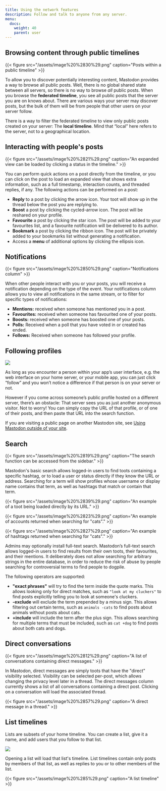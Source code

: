 ```yaml
---
title: Using the network features
description: Follow and talk to anyone from any server.
menu:
  docs:
    weight: 40
    parent: user
---
```


## Browsing content through public timelines

{{< figure src="/assets/image%20%2830%29.png" caption="Posts within a public timeline" >}}

To allow you to discover potentially interesting content, Mastodon provides a way to browse all public posts. Well, there is no global shared state between all servers, so there is no way to browse _all_ public posts. When you browse the **federated timeline**, you see all public posts that the server you are on knows about. There are various ways your server may discover posts, but the bulk of them will be from people that other users on your server follow.

There is a way to filter the federated timeline to view only public posts created on your server: The **local timeline**. Mind that “local” here refers to the server, not to a geographical location.

## Interacting with people's posts

{{< figure src="/assets/image%20%2821%29.png" caption="An expanded view can be loaded by clicking a status in the timeline." >}}

You can perform quick actions on a post directly from the timeline, or you can click on the post to load an expanded view that shows extra information, such as a full timestamp, interaction counts, and threaded replies, if any. The following actions can be performed on a post:

* **Reply** to a post by clicking the arrow icon. Your toot will show up in the thread below the post you are replying to.
* **Boost** a post by clicking the cycled-arrow icon. The post will be reshared on your profile.
* **Favourite** a post by clicking the star icon. The post will be added to your favourites list, and a favourite notification will be delivered to its author.
* **Bookmark** a post by clicking the ribbon icon. The post will be privately added to your bookmarks list without generating a notification.
* Access a **menu** of additional options by clicking the ellipsis icon.

## Notifications

{{< figure src="/assets/image%20%2850%29.png" caption="Notifications column" >}}

When other people interact with you or your posts, you will receive a notification depending on the type of the event. Your notifications column allows you to view all notifications in the same stream, or to filter for specific types of notifications:

* **Mentions:** received when someone has mentioned you in a post.
* **Favourites:** received when someone has favourited one of your posts.
* **Boosts:** received when someone has boosted one of your posts.
* **Polls:** Received when a poll that you have voted in or created has ended.
* **Follows:** Received when someone has followed your profile.

## Following profiles

![](/assets/image%20%2811%29.png)

As long as you encounter a person within your app’s user interface, e.g. the web interface on your home server, or your mobile app, you can just click “follow” and you won’t notice a difference if that person is on your server or not.

However if you come across someone’s public profile hosted on a different server, there’s an obstacle: That server sees you as just another anonymous visitor. Not to worry! You can simply copy the URL of that profile, or of one of their posts, and then paste that URL into the search function.

If you are visiting a public page on another Mastodon site, see [Using Mastodon outside of your site](external.md#remote-interactions-on-another-mastodon-site).

## Search

{{< figure src="/assets/image%20%2819%29.png" caption="The search function can be accessed from the sidebar." >}}

Mastodon's basic search allows logged-in users to find toots containing a specific hashtag, or to load a user or status directly if they know the URL or address. Searching for a term will show profiles whose username or display name contains that term, as well as hashtags that match or contain that term.

{{< figure src="/assets/image%20%2839%29.png" caption="An example of a toot being loaded directly by its URL." >}}

{{< figure src="/assets/image%20%2823%29.png" caption="An example of accounts returned when searching for &quot;cats&quot;." >}}

{{< figure src="/assets/image%20%2827%29.png" caption="An example of hashtags returned when searching for &quot;cats&quot;." >}}

Admins may optionally install full-text search. Mastodon’s full-text search allows logged-in users to find results from their own toots, their favourites, and their mentions. It deliberately does not allow searching for arbitrary strings in the entire database, in order to reduce the risk of abuse by people searching for controversial terms to find people to dogpile.

The following operators are supported:

* **"exact phrases"** will try to find the term inside the quote marks. This allows looking only for direct matches, such as `"look at my cluckers"` to find posts explicitly telling you to look at someone's cluckers.
* **-exclude** will exclude the term prepended by a minus sign. This allows filtering out certain terms, such as `animals -cats` to find posts about animals without posts about cats.
* **+include** will include the term after the plus sign. This allows searching for multiple terms that must be included, such as `cat +dog` to find posts about both cats and dogs.

## Direct conversations

{{< figure src="/assets/image%20%2812%29.png" caption="A list of conversations containing direct messages." >}}

In Mastodon, direct messages are simply toots that have the "direct" visibility selected. Visibility can be selected per-post, which allows changing the privacy level later in a thread. The direct messages column currently shows a list of all conversations containing a direct post. Clicking on a conversation will load the associated thread.

{{< figure src="/assets/image%20%2857%29.png" caption="A direct message in a thread." >}}

## List timelines

Lists are subsets of your home timeline. You can create a list, give it a name, and add users that you follow to that list.

![](/assets/image%20%2828%29.png)

Opening a list will load that list's timeline. List timelines contain only posts by members of that list, as well as replies to you or to other members of the list.

{{< figure src="/assets/image%20%285%29.png" caption="A list timeline" >}}

